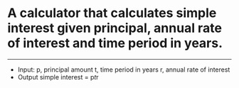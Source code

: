# A calculator that calculates simple interest given principal, annual rate of interest and time period in years.
___________________________________________________________________________________________________________________
- Input:
   p, principal amount
   t, time period in years
   r, annual rate of interest
- Output
   simple interest = p*t*r
